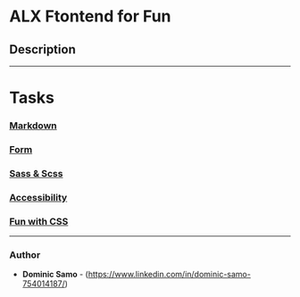 # ALX Ftontend for Fun
## Description

---

# Tasks

### [Markdown](Markdown)

### [Form](form)

### [Sass & Scss](sass_scss)

### [Accessibility](accessibility)

### [Fun with CSS](fun_with_css)


---

### Author
* **Dominic Samo** - (https://www.linkedin.com/in/dominic-samo-754014187/)
